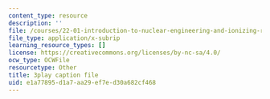 ```yaml
---
content_type: resource
description: ''
file: /courses/22-01-introduction-to-nuclear-engineering-and-ionizing-radiation-fall-2016/e1a77895d1a7aa29ef7ed30a682cf468_Gd0QPYVYnQg.srt
file_type: application/x-subrip
learning_resource_types: []
license: https://creativecommons.org/licenses/by-nc-sa/4.0/
ocw_type: OCWFile
resourcetype: Other
title: 3play caption file
uid: e1a77895-d1a7-aa29-ef7e-d30a682cf468
---
```

